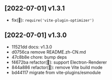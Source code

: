 
## [2022-07-01] v1.3.1

- fix(🐞): `require('vite-plugin-optimizer')`

## [2022-07-01] v1.3.0

- 11521dd docs: v1.3.0
- d0756ca remove README.zh-CN.md
- 47c8b8e chore: bump deps
- f4672ba refactor(🚨): support Electron-Renderer
- 844a886 refactor(🚨): remove Vite build mode
- bd44117 migrate from vite-plugins/esmodule
